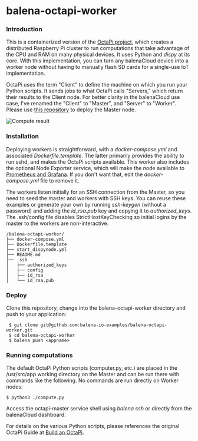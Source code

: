 # balena-octapi-worker

### Introduction
This is a containerized version of the [OctaPi project](https://projects.raspberrypi.org/en/projects/build-an-octapi/1), which creates a distributed Raspberry Pi cluster to run computations that take advantage of the CPU and RAM on many physical devices. It uses Python and _dispy_ at its core. With this implementation, you can turn any balenaCloud device into a worker node without having to manually flash SD cards for a single-use IoT implementation.

OctaPi uses the term "Client" to define the machine on which you run your Python scripts. It sends jobs to what OctaPi calls "Servers," which return their results to the Client node. For better clarity in the balenaCloud use case, I've renamed the "Client" to "Master", and "Server" to "Worker". Please use [this repository](https://github.com/balena-io-examples/balena-octapi-master) to deploy the Master node.

![Compute result](http://tonellolabs.com/images/octapi-master.png)

### Installation
Deploying workers is straightforward, with a _docker-compose.yml_ and associated _Dockerfile.template_. The latter primarily provides the ability to run sshd, and makes the OctaPi scripts available. This worker also includes the optional Node Exporter service, which will make the node available to [Prometheus and Grafana](https://github.com/balena-io-playground/balena-prometheus-grafana). If you don't want that, edit the _docker-compose.yml_ file to remove it.

The workers listen initially for an SSH connection from the Master, so you need to seed the master and workers with SSH keys. You can reuse these examples or generate your own by running _ssh-keygen_ (without a password) and adding the _id_rsa.pub_ key and copying it to _authorized_keys_. The .ssh/config file disables StrictHostKeyChecking so initial logins by the master to the workers are non-interactive.
```
/balena-octapi-worker/
├── docker-compose.yml
├── Dockerfile.template
├── start_dispynode.yml
├── README.md
├── .ssh
│   ├── authorized_keys
│   ├── config
│   ├── id_rsa
│   └── id_rsa.pub
```
### Deploy
Clone this repository, change into the balena-octapi-worker directory and push to your application:
```
 $ git clone git@github.com:balena-io-examples/balena-octapi-worker.git
 $ cd balena-octapi-worker
 $ balena push <appname>
```
### Running computations
The default OctaPi Python scripts (computer.py, etc.) are placed in the /usr/src/app working directory on the Master and can be run there with commands like the following. No commands are run directly on Worker nodes:
```
$ python3 ./compute.py
```
Access the octapi-master service shell using _balena ssh <app name>_ or directly from the balenaCloud dashboard.

For details on the various Python scripts, please references the original OctaPi Guide at [Build an OctaPi](https://projects.raspberrypi.org/en/projects/build-an-octapi/1).

 

